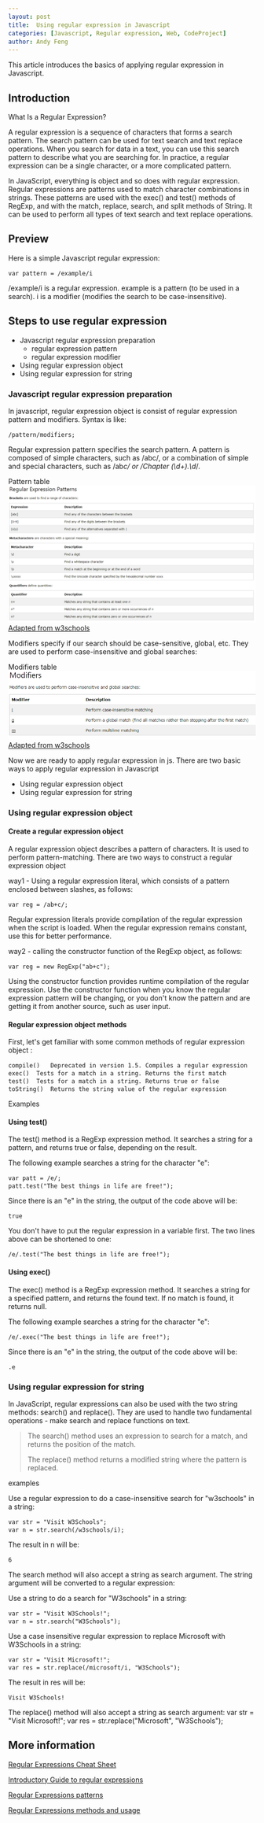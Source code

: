 ```yaml
---
layout: post
title:  Using regular expression in Javascript
categories: [Javascript, Regular expression, Web, CodeProject]
author: Andy Feng
---
```


This article introduces the basics of applying regular expression in Javascript.

## Introduction ##

What Is a Regular Expression? 

A regular expression is a sequence of characters that forms a search pattern. The search pattern can be used for text search and text replace operations. When you search for data in a text, you can use this search pattern to describe what you are searching for. In practice, a regular expression can be a single character, or a more complicated pattern.

In JavaScript, everything is object and so does with regular expression. Regular expressions are patterns used to match character combinations in strings. These patterns are used with the exec() and test() methods of RegExp, and with the match, replace, search, and split methods of String. It can be used to perform all types of text search and text replace operations.

## Preview ##
Here is a simple Javascript regular expression:

    var pattern = /example/i

/example/i  is a regular expression.
example  is a pattern (to be used in a search).
i  is a modifier (modifies the search to be case-insensitive).

## Steps to use regular expression ##
- Javascript regular expression preparation
	- regular expression pattern
	- regular expression modifier
- Using regular expression object
- Using regular expression for string	

### Javascript regular expression preparation ###

In javascript, regular expression object is consist of regular expression pattern and modifiers. Syntax is like: 

	/pattern/modifiers;

Regular expression pattern specifies the search pattern. A pattern is composed of simple characters, such as /abc/, or a combination of simple and special characters, such as /ab*c/ or /Chapter (\d+)\.\d*/. 

Pattern table
![](/images/20151130-regular-expression-pattern.png)
[Adapted from w3schools](http://www.w3schools.com/js/js_regexp.asp)

Modifiers specify if our search should be case-sensitive, global, etc. They are used to perform case-insensitive and global searches:

Modifiers table
![](/images/20151130-regular-expression-modifier.png)
[Adapted from w3schools](http://www.w3schools.com/jsref/jsref_obj_regexp.asp)

Now we are ready to apply regular expression in js. There are two basic ways to apply regular expression in Javascript
- Using regular expression object
- Using regular expression for string

### Using regular expression object ###

#### Create a regular expression object ####

A regular expression object describes a pattern of characters.  It is used to perform pattern-matching.  There are two ways to construct a regular expression object

way1 - Using a regular expression literal, which consists of a pattern enclosed between slashes, as follows:

	var reg = /ab+c/;

Regular expression literals provide compilation of the regular expression when the script is loaded. When the regular expression remains constant, use this for better performance.

way2 - calling the constructor function of the RegExp object, as follows:

	var reg = new RegExp("ab+c");

Using the constructor function provides runtime compilation of the regular expression. Use the constructor function when you know the regular expression pattern will be changing, or you don't know the pattern and are getting it from another source, such as user input.

#### Regular expression object methods ####
First, let's get familiar with some common methods of regular expression object :

	compile()	Deprecated in version 1.5. Compiles a regular expression
	exec()	Tests for a match in a string. Returns the first match
	test()	Tests for a match in a string. Returns true or false
	toString()	Returns the string value of the regular expression

Examples

#### Using test() ####
The test() method is a RegExp expression method. It searches a string for a pattern, and returns true or false, depending on the result.

The following example searches a string for the character "e":

	var patt = /e/;
	patt.test("The best things in life are free!");

Since there is an "e" in the string, the output of the code above will be:

	true

You don't have to put the regular expression in a variable first. The two lines above can be shortened to one:

	/e/.test("The best things in life are free!");

#### Using exec() ####
The exec() method is a RegExp expression method. It searches a string for a specified pattern, and returns the found text. If no match is found, it returns null.

The following example searches a string for the character "e":

	/e/.exec("The best things in life are free!");

Since there is an "e" in the string, the output of the code above will be:
	
	.e

### Using regular expression for string  ###
In JavaScript, regular expressions can also be used with the two string methods: search() and replace(). They are used to handle two fundamental operations - make search and replace functions on text.

> The search() method uses an expression to search for a match, and returns the position of the match.
> 
> The replace() method returns a modified string where the pattern is replaced.

examples

Use a regular expression to do a case-insensitive search for "w3schools" in a string:

	var str = "Visit W3Schools";
	var n = str.search(/w3schools/i);

The result in n will be:

	6

The search method will also accept a string as search argument. The string argument will be converted to a regular expression:

Use a string to do a search for "W3schools" in a string:

	var str = "Visit W3Schools!";
	var n = str.search("W3Schools");

Use a case insensitive regular expression to replace Microsoft with W3Schools in a string:

	var	str = "Visit Microsoft!";
	var res = str.replace(/microsoft/i, "W3Schools");

The result in res will be:

	Visit W3Schools!

The replace() method will also accept a string as search argument:
var str = "Visit Microsoft!";
var res = str.replace("Microsoft", "W3Schools");

## More information ##

[Regular Expressions Cheat Sheet](https://www.debuggex.com/cheatsheet/regex/javascript)

[Introductory Guide to regular expressions](http://www.javascriptkit.com/javatutors/re.shtml)

[Regular Expressions patterns](http://www.javascriptkit.com/javatutors/redev2.shtml)

[Regular Expressions methods and usage](http://www.javascriptkit.com/javatutors/redev3.shtml)